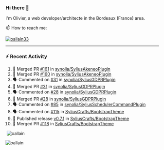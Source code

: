 ### Hi there 👋

I'm Olivier, a web developer/architecte in the Bordeaux (France) area.

📫 How to reach me:

<p> <a href="https://twitter.com/oallain33" target="blank"><img src="https://img.shields.io/twitter/follow/oallain33?logo=twitter&style=for-the-badge" alt="oallain33" /></a> </p>

---

### :zap: Recent Activity

<!--START_SECTION:activity-->
1. 🎉 Merged PR [#161](https://github.com/synolia/SyliusAkeneoPlugin/pull/161) in [synolia/SyliusAkeneoPlugin](https://github.com/synolia/SyliusAkeneoPlugin)
2. 🎉 Merged PR [#160](https://github.com/synolia/SyliusAkeneoPlugin/pull/160) in [synolia/SyliusAkeneoPlugin](https://github.com/synolia/SyliusAkeneoPlugin)
3. 🗣 Commented on [#31](https://github.com/synolia/SyliusGDPRPlugin/pull/31#issuecomment-1624873746) in [synolia/SyliusGDPRPlugin](https://github.com/synolia/SyliusGDPRPlugin)
4. 🎉 Merged PR [#31](https://github.com/synolia/SyliusGDPRPlugin/pull/31) in [synolia/SyliusGDPRPlugin](https://github.com/synolia/SyliusGDPRPlugin)
5. 🗣 Commented on [#28](https://github.com/synolia/SyliusGDPRPlugin/pull/28#issuecomment-1624872195) in [synolia/SyliusGDPRPlugin](https://github.com/synolia/SyliusGDPRPlugin)
6. 🎉 Merged PR [#28](https://github.com/synolia/SyliusGDPRPlugin/pull/28) in [synolia/SyliusGDPRPlugin](https://github.com/synolia/SyliusGDPRPlugin)
7. 🗣 Commented on [#85](https://github.com/synolia/SyliusSchedulerCommandPlugin/issues/85#issuecomment-1619568023) in [synolia/SyliusSchedulerCommandPlugin](https://github.com/synolia/SyliusSchedulerCommandPlugin)
8. 🗣 Commented on [#115](https://github.com/SyliusCrafts/BootstrapTheme/pull/115#issuecomment-1615156276) in [SyliusCrafts/BootstrapTheme](https://github.com/SyliusCrafts/BootstrapTheme)
9. 🚀 Published release [v0.7.1](https://github.com/SyliusCrafts/BootstrapTheme/releases/tag/v0.7.1) in [SyliusCrafts/BootstrapTheme](https://github.com/SyliusCrafts/BootstrapTheme)
10. 🎉 Merged PR [#118](https://github.com/SyliusCrafts/BootstrapTheme/pull/118) in [SyliusCrafts/BootstrapTheme](https://github.com/SyliusCrafts/BootstrapTheme)
<!--END_SECTION:activity-->

<p>&nbsp;<img align="center" src="https://github-readme-stats.vercel.app/api?username=oallain&show_icons=true&locale=en" alt="oallain" /></p>

<p><img align="center" src="https://github-readme-streak-stats.herokuapp.com/?user=oallain&" alt="oallain" /></p>

